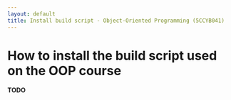 ```yaml
---
layout: default
title: Install build script - Object-Oriented Programming (5CCYB041)
---
```


# How to install the build script used on the OOP course

**TODO**

